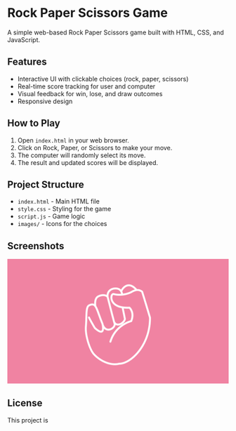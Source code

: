 # Rock Paper Scissors Game

A simple web-based Rock Paper Scissors game built with HTML, CSS, and JavaScript.

## Features

- Interactive UI with clickable choices (rock, paper, scissors)
- Real-time score tracking for user and computer
- Visual feedback for win, lose, and draw outcomes
- Responsive design

## How to Play

1. Open `index.html` in your web browser.
2. Click on Rock, Paper, or Scissors to make your move.
3. The computer will randomly select its move.
4. The result and updated scores will be displayed.

## Project Structure

- `index.html` - Main HTML file
- `style.css` - Styling for the game
- `script.js` - Game logic
- `images/` - Icons for the choices

## Screenshots

![Game Screenshot](images/rock.png)

## License

This project is
